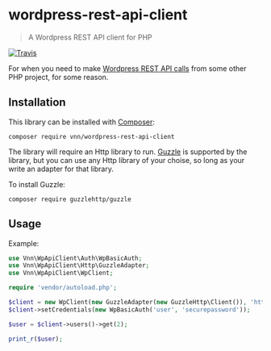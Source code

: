 # wordpress-rest-api-client

> A Wordpress REST API client for PHP

[![Travis](https://img.shields.io/travis/varsitynewsnetwork/wordpress-rest-api-client.svg?maxAge=2592000?style=flat-square)](https://travis-ci.org/varsitynewsnetwork/wordpress-rest-api-client)

For when you need to make [Wordpress REST API calls](http://v2.wp-api.org/) from
some other PHP project, for some reason.

## Installation

This library can be installed with [Composer](https://getcomposer.org):

```text
composer require vnn/wordpress-rest-api-client
```

The library will require an Http library to run. [Guzzle](http://guzzlephp.org) is 
supported by the library, but you can use any Http library of your choise, so long
as your write an adapter for that library.

To install Guzzle:

```text
composer require guzzlehttp/guzzle
```

## Usage

Example:

```php
use Vnn\WpApiClient\Auth\WpBasicAuth;
use Vnn\WpApiClient\Http\GuzzleAdapter;
use Vnn\WpApiClient\WpClient;

require 'vendor/autoload.php';

$client = new WpClient(new GuzzleAdapter(new GuzzleHttp\Client()), 'http://yourwordpress.com');
$client->setCredentials(new WpBasicAuth('user', 'securepassword'));

$user = $client->users()->get(2);

print_r($user);
```
